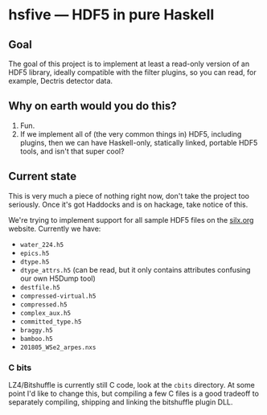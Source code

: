 # hsfive — HDF5 in pure Haskell

## Goal

The goal of this project is to implement at least a read-only version of an HDF5 library, ideally compatible with the filter plugins, so you can read, for example, Dectris detector data.

## Why on earth would you do this?

1. Fun.
2. If we implement all of (the very common things in) HDF5, including plugins, then we can have Haskell-only, statically linked, portable HDF5 tools, and isn't that super cool?

## Current state

This is very much a piece of nothing right now, don't take the project too seriously. Once it's got Haddocks and is on hackage, take notice of this.

We're trying to implement support for all sample HDF5 files on the [silx.org](http://www.silx.org/pub/h5web/) website. Currently we have:

- `water_224.h5`
- `epics.h5`
- `dtype.h5`
- `dtype_attrs.h5` (can be read, but it only contains attributes confusing our own H5Dump tool)
- `destfile.h5`
- `compressed-virtual.h5`
- `compressed.h5`
- `complex_aux.h5`
- `committed_type.h5`
- `braggy.h5`
- `bamboo.h5`
- `201805_WSe2_arpes.nxs`

### C bits

LZ4/Bitshuffle is currently still C code, look at the `cbits` directory. At some point I'd like to change this, but compiling a few C files is a good tradeoff to separately compiling, shipping and linking the bitshuffle plugin DLL.
